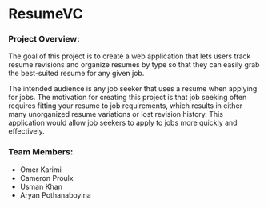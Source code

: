 # ResumeVC

### Project Overview:

The goal of this project is to create a web application that lets users track resume revisions and organize resumes by type so that they can easily grab the best-suited resume for any given job. 

The intended audience is any job seeker that uses a resume when applying for jobs. The motivation for creating this project is that job seeking often requires fitting your resume to job requirements, which results in either many unorganized resume variations or lost revision history. This application would allow job seekers to apply to jobs more quickly and effectively.

### Team Members:

* Omer Karimi
* Cameron Proulx
* Usman Khan
* Aryan Pothanaboyina

